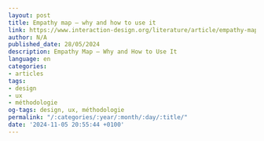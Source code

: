 ```yaml
---
layout: post
title: Empathy map – why and how to use it
link: https://www.interaction-design.org/literature/article/empathy-map-why-and-how-to-use-it
author: N/A
published_date: 28/05/2024
description: Empathy Map – Why and How to Use It
language: en
categories:
- articles
tags:
- design
- ux
- méthodologie
og-tags: design, ux, méthodologie
permalink: "/:categories/:year/:month/:day/:title/"
date: '2024-11-05 20:55:44 +0100'
---
```

